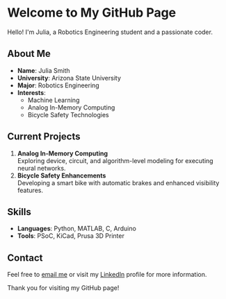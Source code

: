 # Welcome to My GitHub Page

Hello! I'm Julia, a Robotics Engineering student and a passionate coder.

## About Me

- **Name**: Julia Smith
- **University**: Arizona State University
- **Major**: Robotics Engineering
- **Interests**:
  - Machine Learning
  - Analog In-Memory Computing
  - Bicycle Safety Technologies

## Current Projects

1. **Analog In-Memory Computing**  
   Exploring device, circuit, and algorithm-level modeling for executing neural networks.
2. **Bicycle Safety Enhancements**  
   Developing a smart bike with automatic brakes and enhanced visibility features.

## Skills

- **Languages**: Python, MATLAB, C, Arduino
- **Tools**: PSoC, KiCad, Prusa 3D Printer

## Contact

Feel free to [email me](mailto:your.email@example.com) or visit my [LinkedIn](https://www.linkedin.com/in/yourprofile) profile for more information.

Thank you for visiting my GitHub page!
